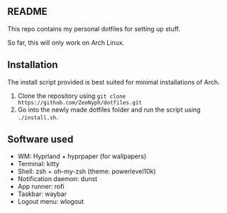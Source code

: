## README

This repo contains my personal dotfiles for setting up stuff.

So far, this will only work on Arch Linux.

## Installation

The install script provided is best suited for minimal installations of Arch.

1. Clone the repository using `git clone https://github.com/ZeoNyph/dotfiles.git`
2. Go into the newly made dotfiles folder and run the script using `./install.sh`.

## Software used
- WM: Hyprland + hyprpaper (for wallpapers)
- Terminal: kitty
- Shell: zsh + oh-my-zsh (theme: powerlevel10k)
- Notification daemon: dunst
- App runner: rofi
- Taskbar: waybar
- Logout menu: wlogout
